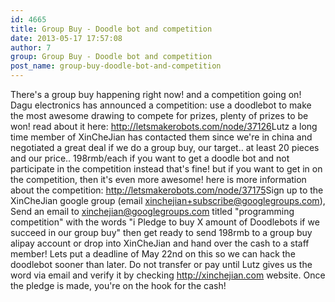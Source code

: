 ```yaml
---
id: 4665
title: Group Buy - Doodle bot and competition
date: 2013-05-17 17:57:08
author: 7
group: Group Buy - Doodle bot and competition
post_name: group-buy-doodle-bot-and-competition
---
```


There's a group buy happening right now! and a competition going on! Dagu electronics has announced a competition: use a doodlebot to make the most awesome drawing to compete for prizes, plenty of prizes to be won! read about it here: <http://letsmakerobots.com/node/37126>Lutz a long time member of XinCheJian has contacted them since we're in china and negotiated a great deal if we do a group buy, our target.. at least 20 pieces and our price.. 198rmb/each if you want to get a doodle bot and not participate in the competition instead that's fine! but if you want to get in on the competition, then it's even more awesome! here is more information about the competition: <http://letsmakerobots.com/node/37175>Sign up to the XinCheJian google group (email xinchejian+subscribe@googlegroups.com), Send an email to xinchejian@googlegroups.com titled "programming competition" with the words "i Pledge to buy X amount of Doodlebots if we succeed in our group buy" then get ready to send 198rmb to a group buy alipay account or drop into XinCheJian and hand over the cash to a staff member! Lets put a deadline of May 22nd on this so we can hack the doodlebot sooner than later. Do not transfer or pay until Lutz gives us the word via email and verify it by checking http://xinchejian.com website. Once the pledge is made, you're on the hook for the cash!